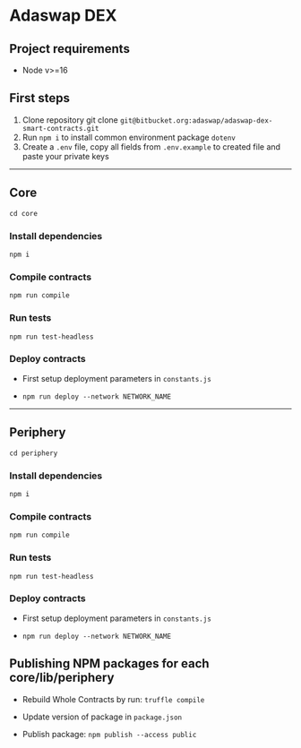 # Adaswap DEX
## Project requirements

- Node v>=16

## First steps

1. Clone repository git clone `git@bitbucket.org:adaswap/adaswap-dex-smart-contracts.git`
2. Run `npm i` to install common environment package `dotenv`
3. Create a `.env` file, copy all fields from `.env.example` to created file and paste your private keys

---

## Core 

`cd core`

### Install dependencies

`npm i`

### Compile contracts

`npm run compile`

### Run tests 

`npm run test-headless`

### Deploy contracts

- First setup deployment parameters in `constants.js`

- `npm run deploy --network NETWORK_NAME`

---

## Periphery

`cd periphery`

### Install dependencies

`npm i`

### Compile contracts

`npm run compile`

### Run tests 

`npm run test-headless`

### Deploy contracts

- First setup deployment parameters in `constants.js`

- `npm run deploy --network NETWORK_NAME`


## Publishing NPM packages for each core/lib/periphery

- Rebuild Whole Contracts by run: `truffle compile`

- Update version of package in `package.json`

- Publish package: `npm publish --access public`